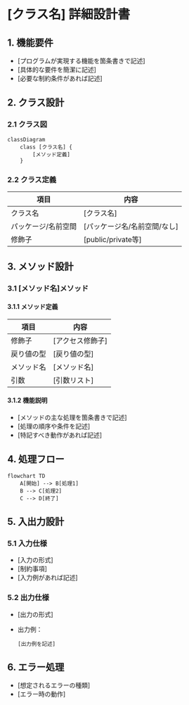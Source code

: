 # [クラス名] 詳細設計書

## 1. 機能要件

- [プログラムが実現する機能を箇条書きで記述]
- [具体的な要件を簡潔に記述]
- [必要な制約条件があれば記述]

## 2. クラス設計

### 2.1 クラス図

```mermaid
classDiagram
    class [クラス名] {
        [メソッド定義]
    }
```

### 2.2 クラス定義

| 項目 | 内容 |
|------|------|
| クラス名 | [クラス名] |
| パッケージ/名前空間 | [パッケージ名/名前空間/なし] |
| 修飾子 | [public/private等] |

## 3. メソッド設計

### 3.1 [メソッド名]メソッド

#### 3.1.1 メソッド定義

| 項目 | 内容 |
|------|------|
| 修飾子 | [アクセス修飾子] |
| 戻り値の型 | [戻り値の型] |
| メソッド名 | [メソッド名] |
| 引数 | [引数リスト] |

#### 3.1.2 機能説明

- [メソッドの主な処理を箇条書きで記述]
- [処理の順序や条件を記述]
- [特記すべき動作があれば記述]

## 4. 処理フロー

```mermaid
flowchart TD
    A[開始] --> B[処理1]
    B --> C[処理2]
    C --> D[終了]
```

## 5. 入出力設計

### 5.1 入力仕様

- [入力の形式]
- [制約事項]
- [入力例があれば記述]

### 5.2 出力仕様

- [出力の形式]
- 出力例：

  ```text
  [出力例を記述]
  ```

## 6. エラー処理

- [想定されるエラーの種類]
- [エラー時の動作]
